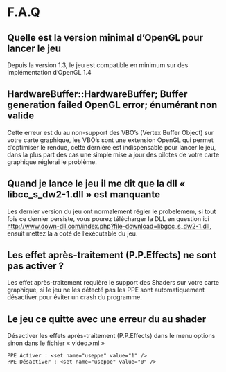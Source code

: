# F.A.Q

## Quelle est la version minimal d’OpenGL pour lancer le jeu

Depuis la version 1.3, le jeu est compatible en minimum sur des implémentation d’OpenGL 1.4

## HardwareBuffer::HardwareBuffer; Buffer generation failed OpenGL error; énumérant non valide

Cette erreur est du au non-support des VBO’s (Vertex Buffer Object) sur votre carte graphique, les VBO’s sont une extension OpenGL qui permet d’optimiser le rendue, cette dernière est indispensable pour lancer le jeu, dans la plus part des cas une simple mise a jour des pilotes de votre carte graphique réglerai le problème.

## Quand je lance le jeu il me dit que la dll « libcc_s_dw2-1.dll » est manquante

Les dernier version du jeu ont normalement régler le probelemem, si tout fois ce dernier persiste, vous pourez télécharger la DLL en question ici http://www.down-dll.com/index.php?file-download=libgcc_s_dw2-1.dll, ensuit mettez la a coté de l’exécutable du jeu.

## Les effet après-traitement (P.P.Effects) ne sont pas activer ?

Les effet après-traitement requière le support des Shaders sur votre carte graphique, si le jeu ne les détecté pas les PPE sont automatiquement désactiver pour éviter un crash du programme.

## Le jeu ce quitte avec une erreur du au shader

Désactiver les effets après-traitement (P.P.Effects) dans le menu options sinon dans le fichier « video.xml »

    PPE Activer : <set name="useppe" value="1" />
    PPE Désactiver : <set name="useppe" value="0" />

